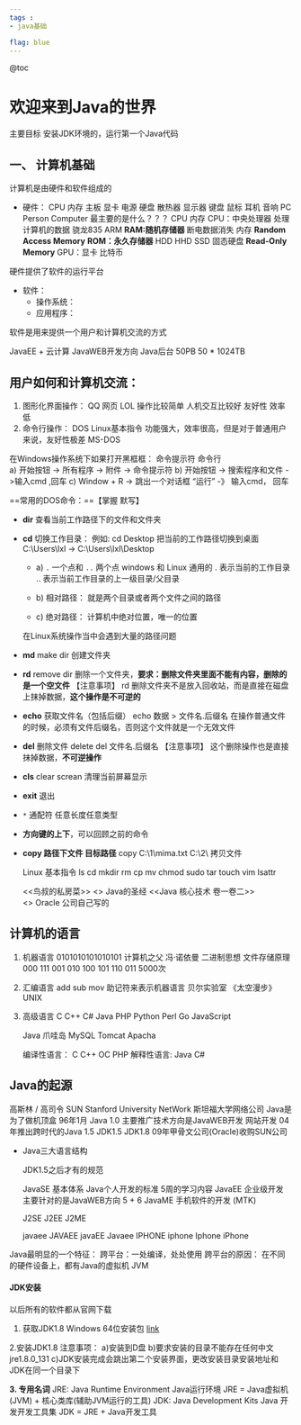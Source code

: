 ```yaml
---
tags : 
- java基础

flag: blue
---
```


@toc


# 欢迎来到Java的世界

主要目标 安装JDK环境的，运行第一个Java代码

## 一、 计算机基础
计算机是由硬件和软件组成的

- 硬件：
    CPU 内存 主板 显卡 电源  硬盘 散热器 显示器  键盘 鼠标 耳机 音响
    PC Person Computer
最主要的是什么？？？
    CPU   内存 
    CPU：中央处理器 处理计算机的数据  骁龙835 ARM 
     **RAM:随机存储器** 断电数据消失 内存  **Random Access Memory**
    **ROM：永久存储器**   HDD HHD  SSD  固态硬盘  **Read-Only Memory**
    GPU：显卡  比特币

硬件提供了软件的运行平台

- 软件：
  - 操作系统：          
  - 应用程序：
     
        
软件是用来提供一个用户和计算机交流的方式
    
  JavaEE + 云计算
  JavaWEB开发方向  Java后台
  50PB 50 * 1024TB
    
    
## 用户如何和计算机交流：
  1. 图形化界面操作：
      QQ 网页 LOL 操作比较简单 人机交互比较好 友好性  效率低
  2. 命令行操作：
      DOS Linux基本指令 功能强大，效率很高，但是对于普通用户来说，友好性极差
      MS-DOS
  
  在Windows操作系统下如果打开黑框框：
      命令提示符 命令行     
      a) 开始按钮 -> 所有程序 -> 附件 -> 命令提示符 
      b) 开始按钮 -> 搜索程序和文件 ->输入cmd ,回车
      c) Window + R -> 跳出一个对话框 “运行” -》 输入cmd， 回车
        
  ==常用的DOS命令：==【掌握 默写】

- **dir** 查看当前工作路径下的文件和文件夹
 
- **cd** 切换工作目录：
  例如:
      cd Desktop 把当前的工作路径切换到桌面
      C:\Users\lxl   -> C:\Users\lxl\Desktop
      
  - a) `.` 一个点和  `..` 两个点  windows 和 Linux 通用的 
      . 表示当前的工作目录
      .. 表示当前工作目录的上一级目录/父目录
  
  - b) 相对路径：
就是两个目录或者两个文件之间的路径 
  
  - c) 绝对路径：
      计算机中绝对位置，唯一的位置
      
  在Linux系统操作当中会遇到大量的路径问题
 
- **md**    make dir
  创建文件夹
  
- **rd**    remove dir 删除一个文件夹，**要求：删除文件夹里面不能有内容，删除的是一个空文件**
  【注意事项】
      rd 删除文件夹不是放入回收站，而是直接在磁盘上抹掉数据，**这个操作是不可逆的**
     
-  **echo**   获取文件名（包括后缀）
  echo 数据 > 文件名.后缀名
  在操作普通文件的时候，必须有文件后缀名，否则这个文件就是一个无效文件
 
- **del** 删除文件  delete 
  del 文件名.后缀名
  【注意事项】
      这个删除操作也是直接抹掉数据，**不可逆操作**
  
- **cls**    clear screan 清理当前屏幕显示

- **exit**    退出

- `*` 通配符
  任意长度任意类型

- **方向键的上下**，可以回顾之前的命令
- **copy   路径下文件   目标路径**     copy C:\1\mima.txt    C:\2\ 拷贝文件
    
    Linux 基本指令
        ls cd mkdir rm cp mv chmod sudo tar touch vim lsattr 
        
    <<鸟叔的私房菜>>
    <<Think in Java>> Java的圣经
    <<Java 核心技术 卷一卷二>>  
    <<Effective Java>>  Oracle 公司自己写的 
            
## 计算机的语言
1. 机器语言
    0101010101010101
    计算机之父 冯·诺依曼  二进制思想 文件存储原理
    000 111 001 010 100 101 110 011
    5000次

2. 汇编语言
        add sub mov 助记符来表示机器语言
        贝尔实验室 《太空漫步》 
        UNIX
    
3. 高级语言
    C C++ C# Java PHP Python Perl Go JavaScript
    
    Java 爪哇岛
    MySQL Tomcat Apacha
    
    编译性语言：
        C C++ OC PHP
    解释性语言:
        Java C#

## Java的起源
高斯林 / 高司令
SUN Stanford University NetWork 斯坦福大学网络公司
Java是为了做机顶盒
96年1月  Java 1.0 主要推广技术方向是JavaWEB开发 网站开发 
04年推出跨时代的Java 1.5  JDK1.5  JDK1.8
09年甲骨文公司(Oracle)收购SUN公司

- Java三大语言结构

  JDK1.5之后才有的规范
  
  JavaSE 基本体系 Java个人开发的标准  5周的学习内容
  JavaEE 企业级开发 主要针对的是JavaWEB方向 5 + 6 
  JavaME 手机软件的开发 (MTK)
          
  J2SE J2EE J2ME
      
  javaee JAVAEE javaEE Javaee
  IPHONE iphone Iphone iPhone 
    
Java最明显的一个特征：
    跨平台：一处编译，处处使用
    跨平台的原因：
        在不同的硬件设备上，都有Java的虚拟机 JVM 
    
#### JDK安装
以后所有的软件都从官网下载
1. 获取JDK1.8 Windows 64位安装包
[link](http://www.oracle.com/technetwork/java/javase/downloads/jdk8-downloads-2133151.html)

2.安装JDK1.8
    注意事项：
        a)安装到D盘
        b)要求安装的目录不能存在任何中文    jre1.8.0_131
        c)JDK安装完成会跳出第二个安装界面，更改安装目录安装地址和JDK在同一个目录下

**3. 专用名词**
    JRE: Java Runtime Environment Java运行环境
        JRE = Java虚拟机(JVM) + 核心类库(辅助JVM运行的工具) 
    JDK: Java Development Kits  Java 开发开发工具集
        JDK = JRE + Java开发工具
    
        
    























